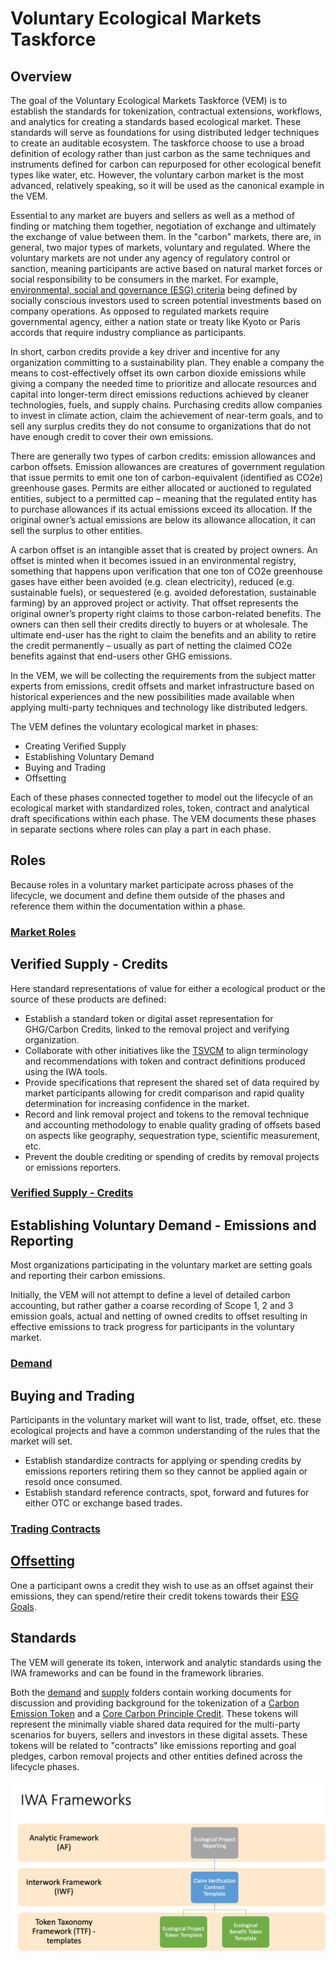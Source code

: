 # Voluntary Ecological Markets Taskforce

## Overview

The goal of the Voluntary Ecological Markets Taskforce (VEM) is to establish the standards for tokenization, contractual extensions, workflows, and analytics for creating a standards based ecological market. These standards will serve as foundations for using distributed ledger techniques to create an auditable ecosystem. The taskforce choose to use a broad definition of ecology rather than just carbon as the same techniques and instruments defined for carbon can repurposed for other ecological benefit types like water, etc. However, the voluntary carbon market is the most advanced, relatively speaking, so it will be used as the canonical example in the VEM.

Essential to any market are buyers and sellers as well as a method of finding or matching them together, negotiation of exchange and ultimately the exchange of value between them. In the "carbon" markets, there are, in general, two major types of markets, voluntary and regulated. Where the voluntary markets are not under any agency of regulatory control or sanction, meaning participants are active based on natural market forces or social responsibility to be consumers in the market. For example, [environmental, social and governance (ESG) criteria](https://www.investopedia.com/terms/e/environmental-social-and-governance-esg-criteria.asp) being defined by socially conscious investors used to screen potential investments based on company operations. As opposed to regulated markets require governmental agency, either a nation state or treaty like Kyoto or Paris accords that require industry compliance as participants.

In short, carbon credits provide a key driver and incentive for any organization committing to a sustainability plan. They enable a company the means to cost-effectively offset its own carbon dioxide emissions while giving a company the needed time to prioritize and allocate resources and capital into longer-term direct emissions reductions achieved by cleaner technologies, fuels, and supply chains. Purchasing credits allow companies to invest in climate action, claim the achievement of near-term goals, and to sell any surplus credits they do not consume to organizations that do not have enough credit to cover their own emissions.

There are generally two types of carbon credits: emission allowances and carbon offsets. Emission allowances are creatures of government regulation that issue permits to emit one ton of carbon-equivalent (identified as CO2e) greenhouse gases. Permits are either allocated or auctioned to regulated entities, subject to a permitted cap – meaning that the regulated entity has to purchase allowances if its actual emissions exceed its allocation. If the original owner’s actual emissions are below its allowance allocation, it can sell the surplus to other entities.

A carbon offset is an intangible asset that is created by project owners. An offset is minted when it becomes issued in an environmental registry, something that happens upon verification that one ton of CO2e greenhouse gases have either been avoided (e.g. clean electricity), reduced (e.g. sustainable fuels), or sequestered (e.g. avoided deforestation, sustainable farming) by an approved project or activity. That offset represents the original owner’s property right claims to those carbon-related benefits. The owners can then sell their credits directly to buyers or at wholesale. The ultimate end-user has the right to claim the benefits and an ability to retire the credit permanently – usually as part of netting the claimed CO2e benefits against that end-users other GHG emissions.

In the VEM, we will be collecting the requirements from the subject matter experts from emissions, credit offsets and market infrastructure based on historical experiences and the new possibilities made available when applying multi-party techniques and technology like distributed ledgers.

The VEM defines the voluntary ecological market in phases:

- Creating Verified Supply
- Establishing Voluntary Demand
- Buying and Trading
- Offsetting

Each of these phases connected together to model out the lifecycle of an ecological market with standardized roles, token, contract and analytical draft specifications within each phase. The VEM documents these phases in separate sections where roles can play a part in each phase.

## Roles

Because roles in a voluntary market participate across phases of the lifecycle, we document and define them outside of the phases and reference them within the documentation within a phase.

### [Market Roles](roles.md)

## Verified Supply - Credits

Here standard representations of value for either a ecological product or the source of these products are defined:

- Establish a standard token or digital asset representation for GHG/Carbon Credits, linked to the removal project and verifying organization.
- Collaborate with other initiatives like the [TSVCM](https://www.iif.com/tsvcm) to align terminology and recommendations with token and contract definitions produced using the IWA tools.
- Provide specifications that represent the shared set of data required by market participants allowing for credit comparison and rapid quality determination for increasing confidence in the market.
- Record and link removal project and tokens to the removal technique and accounting methodology to enable quality grading of offsets based on aspects like geography, sequestration type, scientific measurement, etc.
- Prevent the double crediting or spending of credits by removal projects or emissions reporters.

### [Verified Supply - Credits](supply/readme.md)

## Establishing Voluntary Demand - Emissions and Reporting

Most organizations participating in the voluntary market are setting goals and reporting their carbon emissions.

Initially, the VEM will not attempt to define a level of detailed carbon accounting, but rather gather a coarse recording of Scope 1, 2 and 3 emission goals, actual and netting of owned credits to offset resulting in effective emissions to track progress for participants in the voluntary market.

### [Demand](demand/readme.md)

## Buying and Trading

Participants in the voluntary market will want to list, trade, offset, etc. these ecological projects and have a common understanding of the rules that the market will set.

- Establish standardize contracts for applying or spending credits by emissions reporters retiring them so they cannot be applied again or resold once consumed.
- Establish standard reference contracts, spot, forward and futures for either OTC or exchange based trades.

### [Trading Contracts](trading/readme.md)


## [Offsetting](offseting/readme.md)

One a participant owns a credit they wish to use as an offset against their emissions, they can spend/retire their credit tokens towards their [ESG Goals](offsetting).
## Standards

The VEM will generate its token, interwork and analytic standards using the IWA frameworks and can be found in the framework libraries.

Both the [demand](demand) and [supply](supply) folders contain working documents for discussion and providing background for the tokenization of a [Carbon Emission Token](emissions/cet.md) and a [Core Carbon Principle Credit](credits/ccp.md). These tokens will represent the minimally viable shared data required for the multi-party scenarios for buyers, sellers and investors in these digital assets.  These tokens will be related to "contracts" like emissions reporting and goal pledges, carbon removal projects and other entities defined across the lifecycle phases.

![VEM Frameworks](images/VEM-Tools.png)